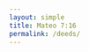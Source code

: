 ```yaml
---
layout: simple
title: Mateo 7:16
permalink: /deeds/
---
```


<script type="module" crossorigin src="{{ site.baseurl }}{% link assets/deeds-screen/index.js %}"></script>
<link rel="stylesheet" crossorigin href="{{ site.baseurl }}{% link assets/deeds-screen/index.css %}">
<div id="root"></div>

